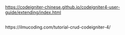 https://codeigniter-chinese.github.io/codeigniter4-user-guide/extending/index.html


</BR>
https://ilmucoding.com/tutorial-crud-codeigniter-4/



